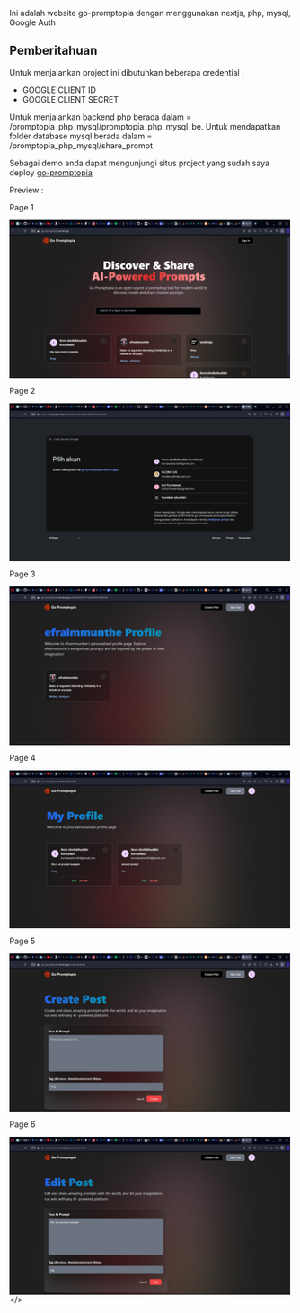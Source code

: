 Ini adalah website go-promptopia dengan menggunakan nextjs, php, mysql, Google Auth

## Pemberitahuan
Untuk menjalankan project ini dibutuhkan beberapa credential :
- GOOGLE CLIENT ID
- GOOGLE CLIENT SECRET

Untuk menjalankan backend php berada dalam = /promptopia_php_mysql/promptopia_php_mysql_be.
Untuk mendapatkan folder database mysql berada dalam = /promptopia_php_mysql/share_prompt

Sebagai demo anda dapat mengunjungi situs project yang sudah saya deploy [go-promptopia](https://go-promptopia.vercel.app)

Preview :
    <p align="center">
    <p>Page 1</p>
  <img src="https://github.com/lluuvvii/promptopia_php_mysql/blob/main/pages-preview/page-1.png" alt="page" width="500" align="center" />
    <p>Page 2</p>
  <img src="https://github.com/lluuvvii/promptopia_php_mysql/blob/main/pages-preview/page-2.png" alt="page" width="500" align="center" />
    <p>Page 3</p>
  <img src="https://github.com/lluuvvii/promptopia_php_mysql/blob/main/pages-preview/page-3.png" alt="page" width="500" align="center" />
    <p>Page 4</p>
  <img src="https://github.com/lluuvvii/promptopia_php_mysql/blob/main/pages-preview/page-4.png" alt="page" width="500" align="center" />
    <p>Page 5</p>
  <img src="https://github.com/lluuvvii/promptopia_php_mysql/blob/main/pages-preview/page-5.png" alt="page" width="500" align="center" />
    <p>Page 6</p>
  <img src="https://github.com/lluuvvii/promptopia_php_mysql/blob/main/pages-preview/page-6.png" alt="page" width="500" align="center" />
    </>